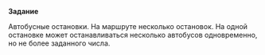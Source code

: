 **Задание**

Автобусные остановки. На маршруте несколько остановок. На одной
остановке может останавливаться несколько автобусов одновременно,
но не более заданного числа.